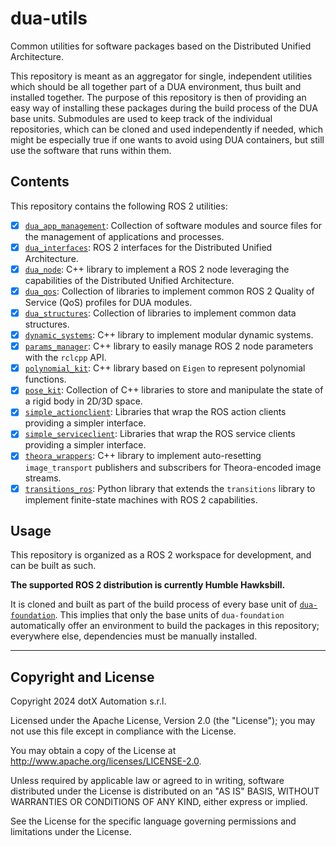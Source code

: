 # dua-utils

Common utilities for software packages based on the Distributed Unified Architecture.

This repository is meant as an aggregator for single, independent utilities which should be all together part of a DUA environment, thus built and installed together. The purpose of this repository is then of providing an easy way of installing these packages during the build process of the DUA base units. Submodules are used to keep track of the individual repositories, which can be cloned and used independently if needed, which might be especially true if one wants to avoid using DUA containers, but still use the software that runs within them.

## Contents

This repository contains the following ROS 2 utilities:

- [x] [`dua_app_management`](src/dua_app_management/README.md): Collection of software modules and source files for the management of applications and processes.
- [x] [`dua_interfaces`](src/dua_interfaces/README.md): ROS 2 interfaces for the Distributed Unified Architecture.
- [x] [`dua_node`](src/dua_node/README.md): C++ library to implement a ROS 2 node leveraging the capabilities of the Distributed Unified Architecture.
- [x] [`dua_qos`](src/dua_qos/README.md): Collection of libraries to implement common ROS 2 Quality of Service (QoS) profiles for DUA modules.
- [x] [`dua_structures`](src/dua_structures/README.md): Collection of libraries to implement common data structures.
- [x] [`dynamic_systems`](src/dynamic_systems/README.md): C++ library to implement modular dynamic systems.
- [x] [`params_manager`](src/params_manager/README.md): C++ library to easily manage ROS 2 node parameters with the `rclcpp` API.
- [x] [`polynomial_kit`](src/polynomial_kit/README.md): C++ library based on `Eigen` to represent polynomial functions.
- [x] [`pose_kit`](src/pose_kit/README.md): Collection of C++ libraries to store and manipulate the state of a rigid body in 2D/3D space.
- [x] [`simple_actionclient`](src/simple_actionclient/README.md): Libraries that wrap the ROS action clients providing a simpler interface.
- [x] [`simple_serviceclient`](src/simple_serviceclient/README.md): Libraries that wrap the ROS service clients providing a simpler interface.
- [x] [`theora_wrappers`](src/theora_wrappers/README.md): C++ library to implement auto-resetting `image_transport` publishers and subscribers for Theora-encoded image streams.
- [x] [`transitions_ros`](src/transitions_ros/README.md): Python library that extends the `transitions` library to implement finite-state machines with ROS 2 capabilities.

## Usage

This repository is organized as a ROS 2 workspace for development, and can be built as such.

**The supported ROS 2 distribution is currently Humble Hawksbill.**

It is cloned and built as part of the build process of every base unit of [`dua-foundation`](https://github.com/dotX-Automation/dua-foundation). This implies that only the base units of `dua-foundation` automatically offer an environment to build the packages in this repository; everywhere else, dependencies must be manually installed.

---

## Copyright and License

Copyright 2024 dotX Automation s.r.l.

Licensed under the Apache License, Version 2.0 (the "License"); you may not use this file except in compliance with the License.

You may obtain a copy of the License at <http://www.apache.org/licenses/LICENSE-2.0>.

Unless required by applicable law or agreed to in writing, software distributed under the License is distributed on an "AS IS" BASIS, WITHOUT WARRANTIES OR CONDITIONS OF ANY KIND, either express or implied.

See the License for the specific language governing permissions and limitations under the License.
